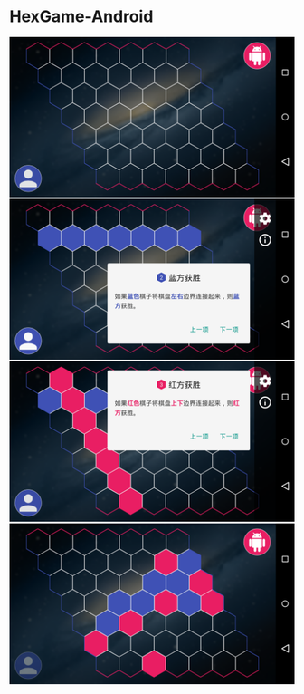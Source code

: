 # HexGame-Android
![image](https://github.com/YuanSun927/HexGame-Android/blob/master/screenshot/screenshot-1.png)  
![image](https://github.com/YuanSun927/HexGame-Android/blob/master/screenshot/screenshot-2.png)  
![image](https://github.com/YuanSun927/HexGame-Android/blob/master/screenshot/screenshot-3.png)  
![image](https://github.com/YuanSun927/HexGame-Android/blob/master/screenshot/screenshot-4.png)  